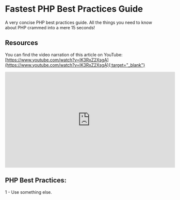 # Fastest PHP Best Practices Guide
A very concise PHP best practices guide. All the things you need to know about PHP crammed into a mere 15 seconds!

## Resources
You can find the video narration of this article on YouTube: [https://www.youtube.com/watch?v=IK3RxZ2XsgA](https://www.youtube.com/watch?v=IK3RxZ2XsgA){:target="_blank"}

<iframe width="560" height="315" src="https://www.youtube.com/embed/IK3RxZ2XsgA" frameborder="0" allow="accelerometer; autoplay; encrypted-media; gyroscope; picture-in-picture" allowfullscreen></iframe>

## PHP Best Practices:
1 - Use something else.
